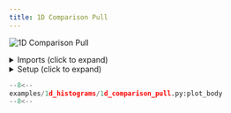 ```yaml
---
title: 1D Comparison Pull
---
```


![1D Comparison Pull](../baseline/1d_comparison_pull.png)

<details>
<summary>Imports (click to expand)</summary>

```python
--8<--
examples/1d_histograms/1d_comparison_pull.py:imports
--8<--
```

</details>

<details>
<summary>Setup (click to expand)</summary>

```python
--8<--
examples/1d_histograms/1d_comparison_pull.py:setup
--8<--
```

</details>

```python
--8<--
examples/1d_histograms/1d_comparison_pull.py:plot_body
--8<--
```
